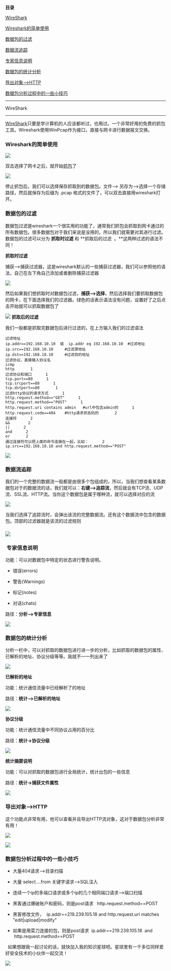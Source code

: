 **目录**

[WireShark](#t0 "WireShark")

[Wireshark的简单使用](#t1 "Wireshark的简单使用")

[数据包的过滤](#t2 "数据包的过滤")

[数据流追踪](#t3 "数据流追踪 ") 

[专家信息说明](#t4 "专家信息说明")

[数据包的统计分析](#t5 "数据包的统计分析 ") 

[导出对象——>HTTP](#t6 "导出对象——>HTTP")

[数据包分析过程中的一些小技巧](#t7 "数据包分析过程中的一些小技巧 ") 

* * *

WireShark
---------

[WireShark](https://so.csdn.net/so/search?q=WireShark&spm=1001.2101.3001.7020)只要是学计算机的人应该都听过，也用过。一个非常好用的免费的抓包工具。Wireshark使用WinPcap作为接口，直接与网卡进行数据报文交换。

### Wireshark的简单使用

![](https://img-blog.csdnimg.cn/20181201105845888.png?x-oss-process=image/watermark,type_ZmFuZ3poZW5naGVpdGk,shadow_10,text_aHR0cHM6Ly9ibG9nLmNzZG4ubmV0L3FxXzM2MTE5MTky,size_16,color_FFFFFF,t_70)

双击选择了网卡之后，就开始[抓包](https://so.csdn.net/so/search?q=%E6%8A%93%E5%8C%85&spm=1001.2101.3001.7020)了

![](https://img-blog.csdnimg.cn/20181201110012452.png?x-oss-process=image/watermark,type_ZmFuZ3poZW5naGVpdGk,shadow_10,text_aHR0cHM6Ly9ibG9nLmNzZG4ubmV0L3FxXzM2MTE5MTky,size_16,color_FFFFFF,t_70)

停止抓包后，我们可以选择保存抓取到的数据包。文件——> 另存为——>选择一个存储路径，然后就保存为后缀为 .pcap 格式的文件了，可以双击直接用wireshark打开。

### 数据包的过滤

数据包过滤是wireshark一个很实用的功能了，通常我们抓包会抓取到网卡通过的所有数据包。很多数据包对于我们来说是没用的，所以我们就需要对其进行过滤。数据包的过滤可以分为 **抓取时过滤** 和 **抓取后的过滤  。**这两种过滤的语法不同！

**抓取时过滤** 

捕获——>捕获过滤器，这是wireshark默认的一些捕获过滤器，我们可以参照他的语法，自己在左下角自己添加或者删除捕获过滤器

![](https://img-blog.csdnimg.cn/20181201110627374.png?x-oss-process=image/watermark,type_ZmFuZ3poZW5naGVpdGk,shadow_10,text_aHR0cHM6Ly9ibG9nLmNzZG4ubmV0L3FxXzM2MTE5MTky,size_16,color_FFFFFF,t_70)

然后如果我们想抓取时对数据包过滤，**捕获——>选择**，然后选择我们要抓取数据包的网卡，在下面选择我们的过滤器。绿色的话表示语法没有问题，设置好了之后点击开始就可以抓取数据包了

![](https://img-blog.csdnimg.cn/20181201110823471.png?x-oss-process=image/watermark,type_ZmFuZ3poZW5naGVpdGk,shadow_10,text_aHR0cHM6Ly9ibG9nLmNzZG4ubmV0L3FxXzM2MTE5MTky,size_16,color_FFFFFF,t_70) **抓取后的过滤** 

我们一般都是抓取完数据包后进行过滤的，在上方输入我们的过滤语法

```
过滤地址      
ip.addr==192.168.10.10  或  ip.addr eq 192.168.10.10  #过滤地址      
ip.src==192.168.10.10     #过滤源地址      
ip.dst==192.168.10.10     #过滤目的地址       
过滤协议，直接输入协议名      
icmp       
http       1
过滤协议和端口      1
tcp.port==80      1
tcp.srcport==80      1
tcp.dstport==80       1
过滤http协议的请求方式      1
http.request.method=="GET"      1
http.request.method=="POST"      1
http.request.uri contains admin   #url中包含admin的      1
http.request.code==404    #http请求状态码的       2
连接符      2
&&        2
||      2
and      2
or       2
通过连接符可以把上面的命令连接在一起，比如：      2
ip.src==192.168.10.10 and http.request.method=="POST"
```


![](https://img-blog.csdnimg.cn/20181201111249220.png?x-oss-process=image/watermark,type_ZmFuZ3poZW5naGVpdGk,shadow_10,text_aHR0cHM6Ly9ibG9nLmNzZG4ubmV0L3FxXzM2MTE5MTky,size_16,color_FFFFFF,t_70)

### 数据流追踪 

我们的一个完整的数据流一般都是由很多个包组成的，所以，当我们想查看某条数据包对于的数据流的话，我们就可以：**右键——>追踪流**，然后就会有TCP流、UDP流、SSL流、HTTP流。当你这个数据包是属于哪种流，就可以选择对应的流

![](https://img-blog.csdnimg.cn/20181201125715305.jpg?x-oss-process=image/watermark,type_ZmFuZ3poZW5naGVpdGk,shadow_10,text_aHR0cHM6Ly9ibG9nLmNzZG4ubmV0L3FxXzM2MTE5MTky,size_16,color_FFFFFF,t_70)

当我们选择了追踪流时，会弹出该流的完整数据流。还有这个数据流中包含的数据包。顶部的过滤器就是该流的过滤规则

### ![](https://img-blog.csdnimg.cn/20181201125823685.png?x-oss-process=image/watermark,type_ZmFuZ3poZW5naGVpdGk,shadow_10,text_aHR0cHM6Ly9ibG9nLmNzZG4ubmV0L3FxXzM2MTE5MTky,size_16,color_FFFFFF,t_70)

###  专家信息说明

功能：可以对数据包中特定的状态进行警告说明。

*   错误(errors)
*   警告(Warnings)
*   标记(notes)
*   对话(chats)

路径：**分析——>专家信息**

![](https://img-blog.csdnimg.cn/20181201130307419.png?x-oss-process=image/watermark,type_ZmFuZ3poZW5naGVpdGk,shadow_10,text_aHR0cHM6Ly9ibG9nLmNzZG4ubmV0L3FxXzM2MTE5MTky,size_16,color_FFFFFF,t_70)

### 数据包的统计分析 

分析一栏中，可以对抓取的数据包进行进一步的分析，比如抓取的数据包的属性、已解析的地址、协议分级等等。我就不一一列出来了

![](https://img-blog.csdnimg.cn/20181201131106601.jpg?x-oss-process=image/watermark,type_ZmFuZ3poZW5naGVpdGk,shadow_10,text_aHR0cHM6Ly9ibG9nLmNzZG4ubmV0L3FxXzM2MTE5MTky,size_16,color_FFFFFF,t_70)

**已解析的地址** 

功能：统计通信流量中已经解析了的地址

路径：**统计——>已解析的地址**

**![](https://img-blog.csdnimg.cn/20181201131314816.png?x-oss-process=image/watermark,type_ZmFuZ3poZW5naGVpdGk,shadow_10,text_aHR0cHM6Ly9ibG9nLmNzZG4ubmV0L3FxXzM2MTE5MTky,size_16,color_FFFFFF,t_70)**

**协议分级**

功能：统计通信流量中不同协议占用的百分比

路径：**统计->协议分级**

**![](https://img-blog.csdnimg.cn/20181201130648266.png?x-oss-process=image/watermark,type_ZmFuZ3poZW5naGVpdGk,shadow_10,text_aHR0cHM6Ly9ibG9nLmNzZG4ubmV0L3FxXzM2MTE5MTky,size_16,color_FFFFFF,t_70)**

**统计摘要说明**

功能：可以对抓取的数据包进行全局统计，统计出包的一些信息

路径：**统计->捕获文件属性** 

**![](https://img-blog.csdnimg.cn/20181201130512810.png?x-oss-process=image/watermark,type_ZmFuZ3poZW5naGVpdGk,shadow_10,text_aHR0cHM6Ly9ibG9nLmNzZG4ubmV0L3FxXzM2MTE5MTky,size_16,color_FFFFFF,t_70)**

### 导出对象——>HTTP

这个功能点非常有用，他可以查看并且导出HTTP流对象，这对于数据包分析非常有用！

![](https://img-blog.csdnimg.cn/20191028230443929.png?x-oss-process=image/watermark,type_ZmFuZ3poZW5naGVpdGk,shadow_10,text_aHR0cHM6Ly9ibG9nLmNzZG4ubmV0L3FxXzM2MTE5MTky,size_16,color_FFFFFF,t_70)

![](https://img-blog.csdnimg.cn/20191028230522431.png?x-oss-process=image/watermark,type_ZmFuZ3poZW5naGVpdGk,shadow_10,text_aHR0cHM6Ly9ibG9nLmNzZG4ubmV0L3FxXzM2MTE5MTky,size_16,color_FFFFFF,t_70)

### 数据包分析过程中的一些小技巧 

*   大量404请求——>目录扫描
*   大量 select....from 关键字请求——>SQL注入
*   连续一个ip的多端口请求或多个ip的几个相同端口请求——>端口扫描
*   黑客通过爆破账户和密码，则是post请求   http.request.method==POST
*   黑客修改文件，  ip.addr==219.239.105.18 and http.request.uri matches "edit|upload|modify"  
*   如果是用菜刀连接的包，则是post请求  ip.addr==219.239.105.18  and  http.request.method==POST

  如果想跟我一起讨论的话，就快加入我的知识星球吧。星球里有一千多位同样爱好安全技术的小伙伴一起交流！

![](https://img-blog.csdnimg.cn/1219ed79e9ed449d85d27b732cda5ea6.jpg)